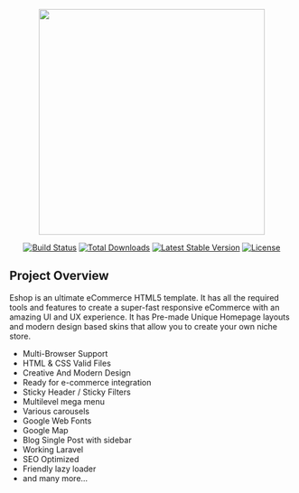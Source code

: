 <p align="center"><a href="https://laravel.com" target="_blank"><img src="https://raw.githubusercontent.com/laravel/art/master/logo-lockup/5%20SVG/2%20CMYK/1%20Full%20Color/laravel-logolockup-cmyk-red.svg" width="400"></a></p>

<p align="center">
<a href="https://travis-ci.org/laravel/framework"><img src="https://travis-ci.org/laravel/framework.svg" alt="Build Status"></a>
<a href="https://i.pinimg.com/originals/b5/63/e5/b563e5dee597a8e8038f2d0367071f0f.gif"><img src="https://img.shields.io/packagist/dt/laravel/framework" alt="Total Downloads"></a>
<a href="https://packagist.org/packages/laravel/framework"><img src="https://img.shields.io/packagist/v/laravel/framework" alt="Latest Stable Version"></a>
<a href="https://packagist.org/packages/laravel/framework"><img src="https://img.shields.io/packagist/l/laravel/framework" alt="License"></a>
</p>

## Project Overview

Eshop is an ultimate eCommerce HTML5 template. It has all the required tools and features to create a super-fast responsive eCommerce with an amazing UI and UX experience. It has Pre-made Unique Homepage layouts and modern design based skins that allow you to create your own niche store.

- Multi-Browser Support
- HTML & CSS Valid Files
- Creative And Modern Design
- Ready for e-commerce integration
- Sticky Header / Sticky Filters
- Multilevel mega menu
- Various carousels
- Google Web Fonts
- Google Map
- Blog Single Post with sidebar
- Working Laravel
- SEO Optimized
- Friendly lazy loader
- and many more…
